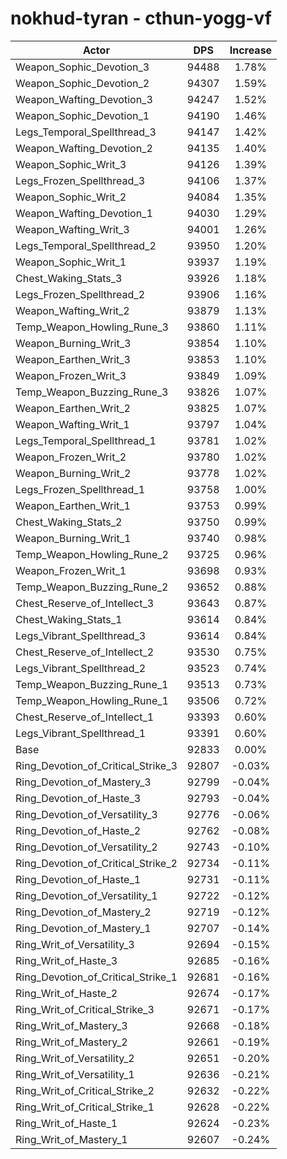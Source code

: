 # nokhud-tyran - cthun-yogg-vf
| Actor | DPS | Increase |
|---|:---:|:---:|
|Weapon_Sophic_Devotion_3|94488|1.78%|
|Weapon_Sophic_Devotion_2|94307|1.59%|
|Weapon_Wafting_Devotion_3|94247|1.52%|
|Weapon_Sophic_Devotion_1|94190|1.46%|
|Legs_Temporal_Spellthread_3|94147|1.42%|
|Weapon_Wafting_Devotion_2|94135|1.40%|
|Weapon_Sophic_Writ_3|94126|1.39%|
|Legs_Frozen_Spellthread_3|94106|1.37%|
|Weapon_Sophic_Writ_2|94084|1.35%|
|Weapon_Wafting_Devotion_1|94030|1.29%|
|Weapon_Wafting_Writ_3|94001|1.26%|
|Legs_Temporal_Spellthread_2|93950|1.20%|
|Weapon_Sophic_Writ_1|93937|1.19%|
|Chest_Waking_Stats_3|93926|1.18%|
|Legs_Frozen_Spellthread_2|93906|1.16%|
|Weapon_Wafting_Writ_2|93879|1.13%|
|Temp_Weapon_Howling_Rune_3|93860|1.11%|
|Weapon_Burning_Writ_3|93854|1.10%|
|Weapon_Earthen_Writ_3|93853|1.10%|
|Weapon_Frozen_Writ_3|93849|1.09%|
|Temp_Weapon_Buzzing_Rune_3|93826|1.07%|
|Weapon_Earthen_Writ_2|93825|1.07%|
|Weapon_Wafting_Writ_1|93797|1.04%|
|Legs_Temporal_Spellthread_1|93781|1.02%|
|Weapon_Frozen_Writ_2|93780|1.02%|
|Weapon_Burning_Writ_2|93778|1.02%|
|Legs_Frozen_Spellthread_1|93758|1.00%|
|Weapon_Earthen_Writ_1|93753|0.99%|
|Chest_Waking_Stats_2|93750|0.99%|
|Weapon_Burning_Writ_1|93740|0.98%|
|Temp_Weapon_Howling_Rune_2|93725|0.96%|
|Weapon_Frozen_Writ_1|93698|0.93%|
|Temp_Weapon_Buzzing_Rune_2|93652|0.88%|
|Chest_Reserve_of_Intellect_3|93643|0.87%|
|Chest_Waking_Stats_1|93614|0.84%|
|Legs_Vibrant_Spellthread_3|93614|0.84%|
|Chest_Reserve_of_Intellect_2|93530|0.75%|
|Legs_Vibrant_Spellthread_2|93523|0.74%|
|Temp_Weapon_Buzzing_Rune_1|93513|0.73%|
|Temp_Weapon_Howling_Rune_1|93506|0.72%|
|Chest_Reserve_of_Intellect_1|93393|0.60%|
|Legs_Vibrant_Spellthread_1|93391|0.60%|
|Base|92833|0.00%|
|Ring_Devotion_of_Critical_Strike_3|92807|-0.03%|
|Ring_Devotion_of_Mastery_3|92799|-0.04%|
|Ring_Devotion_of_Haste_3|92793|-0.04%|
|Ring_Devotion_of_Versatility_3|92776|-0.06%|
|Ring_Devotion_of_Haste_2|92762|-0.08%|
|Ring_Devotion_of_Versatility_2|92743|-0.10%|
|Ring_Devotion_of_Critical_Strike_2|92734|-0.11%|
|Ring_Devotion_of_Haste_1|92731|-0.11%|
|Ring_Devotion_of_Versatility_1|92722|-0.12%|
|Ring_Devotion_of_Mastery_2|92719|-0.12%|
|Ring_Devotion_of_Mastery_1|92707|-0.14%|
|Ring_Writ_of_Versatility_3|92694|-0.15%|
|Ring_Writ_of_Haste_3|92685|-0.16%|
|Ring_Devotion_of_Critical_Strike_1|92681|-0.16%|
|Ring_Writ_of_Haste_2|92674|-0.17%|
|Ring_Writ_of_Critical_Strike_3|92671|-0.17%|
|Ring_Writ_of_Mastery_3|92668|-0.18%|
|Ring_Writ_of_Mastery_2|92661|-0.19%|
|Ring_Writ_of_Versatility_2|92651|-0.20%|
|Ring_Writ_of_Versatility_1|92636|-0.21%|
|Ring_Writ_of_Critical_Strike_2|92632|-0.22%|
|Ring_Writ_of_Critical_Strike_1|92628|-0.22%|
|Ring_Writ_of_Haste_1|92624|-0.23%|
|Ring_Writ_of_Mastery_1|92607|-0.24%|
